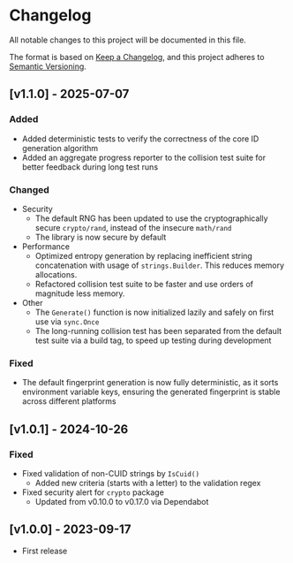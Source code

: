# Changelog

All notable changes to this project will be documented in this file.

The format is based on [Keep a Changelog](https://keepachangelog.com/en/1.1.0/),
and this project adheres to [Semantic Versioning](https://semver.org/spec/v2.0.0.html).

## [v1.1.0] - 2025-07-07

### Added

- Added deterministic tests to verify the correctness of the core ID generation
  algorithm
- Added an aggregate progress reporter to the collision test suite for better
  feedback during long test runs

### Changed

- Security
  - The default RNG has been updated to use the cryptographically secure
    `crypto/rand`, instead of the insecure `math/rand`
  - The library is now secure by default
- Performance
  - Optimized entropy generation by replacing inefficient string concatenation
    with usage of `strings.Builder`. This reduces memory allocations.
  - Refactored collision test suite to be faster and use orders of magnitude
    less memory.
- Other
  - The `Generate()` function is now initialized lazily and safely on first use
    via `sync.Once`
  - The long-running collision test has been separated from the default test
    suite via a build tag, to speed up testing during development

### Fixed

- The default fingerprint generation is now fully deterministic, as it sorts
  environment variable keys, ensuring the generated fingerprint is stable across
  different platforms

## [v1.0.1] - 2024-10-26

### Fixed

- Fixed validation of non-CUID strings by `IsCuid()`
  - Added new criteria (starts with a letter) to the validation regex
- Fixed security alert for `crypto` package
  - Updated from v0.10.0 to v0.17.0 via Dependabot

## [v1.0.0] - 2023-09-17

- First release
